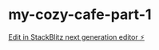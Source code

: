 # my-cozy-cafe-part-1

[Edit in StackBlitz next generation editor ⚡️](https://stackblitz.com/~/github.com/teamsigmaschool/my-cozy-cafe-part-1)